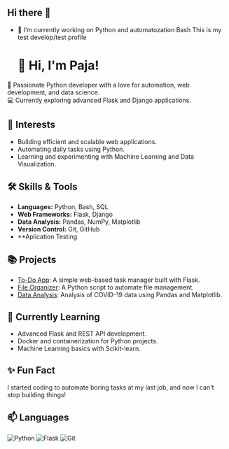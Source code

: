 ## Hi there 👋

- 🔭 I’m currently working on Python and automatozation Bash
      This is my test develop/test profile
  
  # 👋 Hi, I'm Paja!

🌟 Passionate Python developer with a love for automation, web development, and data science.  
💻 Currently exploring advanced Flask and Django applications.

## 🚀 Interests
- Building efficient and scalable web applications.
- Automating daily tasks using Python.
- Learning and experimenting with Machine Learning and Data Visualization.

## 🛠️ Skills & Tools
- **Languages:** Python, Bash, SQL
- **Web Frameworks:** Flask, Django
- **Data Analysis:** Pandas, NumPy, Matplotlib
- **Version Control:** Git, GitHub
- **Aplication Testing

## 📚 Projects
- [To-Do App](https://github.com/YourUsername/todo-app): A simple web-based task manager built with Flask.
- [File Organizer](https://github.com/YourUsername/file-organizer): A Python script to automate file management.
- [Data Analysis](https://github.com/YourUsername/data-analysis): Analysis of COVID-19 data using Pandas and Matplotlib.

## 📖 Currently Learning
- Advanced Flask and REST API development.
- Docker and containerization for Python projects.
- Machine Learning basics with Scikit-learn.

## ✨ Fun Fact
I started coding to automate boring tasks at my last job, and now I can't stop building things!

## 📫 Languages


![Python](https://img.shields.io/badge/Python-3.10-blue)
![Flask](https://img.shields.io/badge/Flask-2.0-green)
![Git](https://img.shields.io/badge/Git-2.30-orange)
   

<!--
**pajaspace/pajaspace** is a ✨ _special_ ✨ repository because its `README.md` (this file) appears on your GitHub profile.

Here are some ideas to get you started:

- 🔭 I’m currently working on ...
- 🌱 I’m currently learning ...
- 👯 I’m looking to collaborate on ...
- 🤔 I’m looking for help with ...
- 💬 Ask me about ...
- 📫 How to reach me: ...
- 😄 Pronouns: ...
- ⚡ Fun fact: ...
-->
